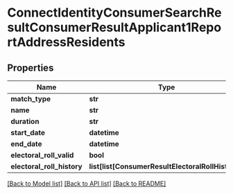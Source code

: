 # ConnectIdentityConsumerSearchResultConsumerResultApplicant1ReportAddressResidents

## Properties
Name | Type | Description | Notes
------------ | ------------- | ------------- | -------------
**match_type** | **str** |  | [optional] 
**name** | **str** |  | [optional] 
**duration** | **str** |  | [optional] 
**start_date** | **datetime** |  | [optional] 
**end_date** | **datetime** |  | [optional] 
**electoral_roll_valid** | **bool** |  | [optional] 
**electoral_roll_history** | **list[list[ConsumerResultElectoralRollHistory]]** |  | [optional] 

[[Back to Model list]](../README.md#documentation-for-models) [[Back to API list]](../README.md#documentation-for-api-endpoints) [[Back to README]](../README.md)

